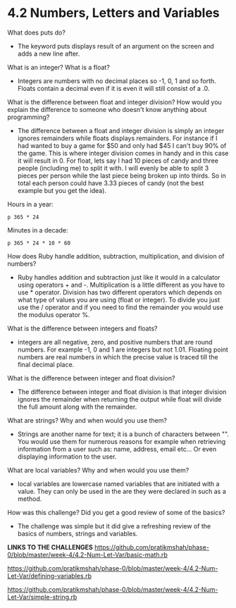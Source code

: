 # 4.2 Numbers, Letters and Variables

What does puts do?
- The keyword puts displays result of an argument on the screen and adds a new line after.

What is an integer? What is a float?
- Integers are numbers with no decimal places so -1, 0, 1 and so forth. Floats contain a decimal even if it is even it will still consist of a .0.

What is the difference between float and integer division? How would you explain the difference to someone who doesn't know anything about programming?
- The difference between a float and integer division is simply an integer ignores remainders while floats displays remainders. For instance if I had wanted to buy a game for $50 and only had $45 I can't buy 90% of the game. This is where integer division comes in handy and in this case it will result in 0. For float, lets say I had 10 pieces of candy and three people (including me) to split it with. I will evenly be able to split 3 pieces per person while the last piece being broken up into thirds. So in total each person could have 3.33 pieces of candy (not the best example but you get the idea).

Hours in a year:
```
p 365 * 24
```

Minutes in a decade:
```
p 365 * 24 * 10 * 60
```

How does Ruby handle addition, subtraction, multiplication, and division of numbers?
- Ruby handles addition and subtraction just like it would in a calculator using operators + and -.  Multiplication is a little different as you have to use * operator. Division has two different operators which depends on what type of values you are using (float or integer). To divide you just use the / operator and if you need to find the remainder you would use the modulus operator %.

What is the difference between integers and floats?
- integers are all negative, zero, and positive numbers that are round numbers. For example -1, 0 and 1 are integers but not 1.01.
Floating point numbers are real numbers in which the precise value is traced till the final decimal place.


What is the difference between integer and float division?
- The difference between integer and float division is that integer division ignores the remainder when returning the output while float will divide the full amount along with the remainder.

What are strings? Why and when would you use them?
- Strings are another name for text; it is a bunch of characters between "". You would use them for numerous reasons for example when retrieving information from a user such as: name, address, email etc... Or even displaying information to the user.

What are local variables? Why and when would you use them?
- local variables are lowercase named variables that are initiated with a value. They can only be used in the are they were declared in such as a method.

How was this challenge? Did you get a good review of some of the basics?
- The challenge was simple but it did give a refreshing review of the basics of numbers, strings and variables.


**LINKS TO THE CHALLENGES**
https://github.com/pratikmshah/phase-0/blob/master/week-4/4.2-Num-Let-Var/basic-math.rb

https://github.com/pratikmshah/phase-0/blob/master/week-4/4.2-Num-Let-Var/defining-variables.rb

https://github.com/pratikmshah/phase-0/blob/master/week-4/4.2-Num-Let-Var/simple-string.rb